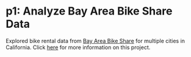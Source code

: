 <h1>p1: Analyze Bay Area Bike Share Data</h1>

Explored bike rental data from [Bay Area Bike Share](https://www.fordgobike.com) for multiple cities in California. Click [here](https://github.com/djlee11/udacity-dand/blob/master/p1/Bay_Area_Bike_Share_Analysis.ipynb) for more information on this project.
